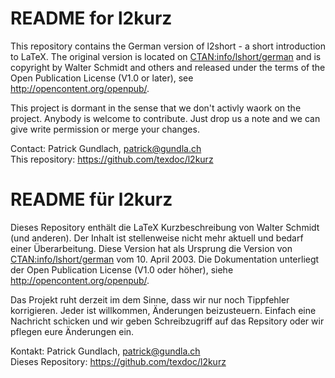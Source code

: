 README for l2kurz
=================
This repository contains the German version of l2short - a short introduction to LaTeX. The original version is located on [CTAN:info/lshort/german](http://mirror.ctan.org/info/lshort/german) and is copyright by Walter Schmidt and others and released under the terms of the Open Publication License (V1.0 or later), see http://opencontent.org/openpub/.

This project is dormant in the sense that we don't activly waork on the project.  Anybody is welcome to contribute. Just drop us a note and we can give write permission or merge your changes.


Contact: Patrick Gundlach, patrick@gundla.ch<br>
This repository: https://github.com/texdoc/l2kurz


README für l2kurz
=================
Dieses Repository enthält die LaTeX Kurzbeschreibung von Walter Schmidt (und anderen). Der Inhalt ist stellenweise nicht mehr aktuell und bedarf einer Überarbeitung. Diese Version hat als Ursprung die Version von [CTAN:info/lshort/german](http://mirror.ctan.org/info/lshort/german) vom 10. April 2003. Die Dokumentation unterliegt der Open Publication License (V1.0 oder höher), siehe http://opencontent.org/openpub/.

Das Projekt ruht derzeit im dem Sinne, dass wir nur noch Tippfehler korrigieren. Jeder ist willkommen, Änderungen beizusteuern. Einfach eine Nachricht schicken und wir geben Schreibzugriff auf das Repsitory oder wir pflegen eure Änderungen ein.

Kontakt: Patrick Gundlach, patrick@gundla.ch<br>
Dieses Repository: https://github.com/texdoc/l2kurz